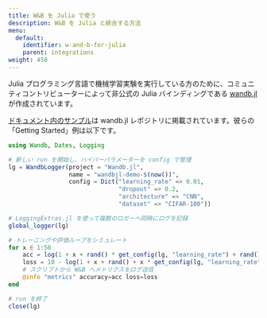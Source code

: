 ```yaml
---
title: W&B を Julia で使う
description: W&B を Julia と統合する方法
menu:
  default:
    identifier: w-and-b-for-julia
    parent: integrations
weight: 450
---
```


Julia プログラミング言語で機械学習実験を実行している方のために、コミュニティコントリビューターによって非公式の Julia バインディングである [wandb.jl](https://github.com/avik-pal/Wandb.jl) が作成されています。

[ドキュメント内のサンプル](https://github.com/avik-pal/Wandb.jl/tree/main/docs/src/examples)は wandb.jl レポジトリに掲載されています。彼らの「Getting Started」例は以下です。

```julia
using Wandb, Dates, Logging

# 新しい run を開始し、ハイパーパラメーターを config で管理
lg = WandbLogger(project = "Wandb.jl",
                 name = "wandbjl-demo-$(now())",
                 config = Dict("learning_rate" => 0.01,
                               "dropout" => 0.2,
                               "architecture" => "CNN",
                               "dataset" => "CIFAR-100"))

# LoggingExtras.jl を使って複数のロガーへ同時にログを記録
global_logger(lg)

# トレーニングや評価ループをシミュレート
for x ∈ 1:50
    acc = log(1 + x + rand() * get_config(lg, "learning_rate") + rand() + get_config(lg, "dropout"))
    loss = 10 - log(1 + x + rand() + x * get_config(lg, "learning_rate") + rand() + get_config(lg, "dropout"))
    # スクリプトから W&B へメトリクスをログ送信
    @info "metrics" accuracy=acc loss=loss
end

# run を終了
close(lg)
```